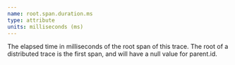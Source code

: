 ```yaml
---
name: root.span.duration.ms
type: attribute
units: milliseconds (ms)
---
```


The elapsed time in milliseconds of the root span of this trace. The root of a distributed trace is the first span, and will have a null value for parent.id.